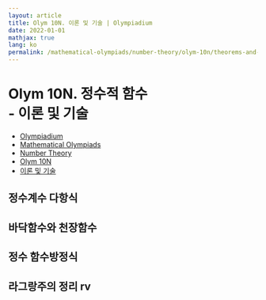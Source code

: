 ```yaml
---
layout: article
title: Olym 10N. 이론 및 기술 | Olympiadium
date: 2022-01-01
mathjax: true
lang: ko
permalink: /mathematical-olympiads/number-theory/olym-10n/theorems-and-techniques/
---
```

# Olym 10N. 정수적 함수 <br> <ssup> - 이론 및 기술</ssup>

<ul class="breadcrumb">
	<li><a href="{{ site.baseurl }}/">Olympiadium</a></li> 
	<li><a href="{{ site.baseurl }}/mathematical-olympiads/">Mathematical Olympiads</a></li> 
	<li><a href="{{ site.baseurl }}/mathematical-olympiads/number-theory/">Number Theory</a></li> 
	<li><a href="{{ site.baseurl }}/mathematical-olympiads/number-theory/olym-10n/">Olym 10N</a></li> 
	<li><a href="{{ site.baseurl }}/mathematical-olympiads/number-theory/olym-10n/theorems-and-techniques/">이론 및 기술</a></li>
</ul>

## 정수계수 다항식

## 바닥함수와 천장함수

## 정수 함수방정식

## 라그랑주의 정리 rv
